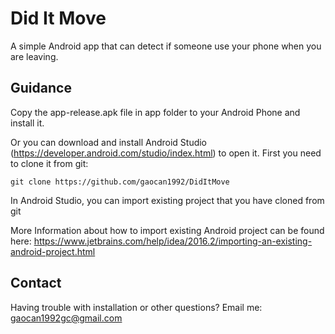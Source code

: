 # Did It Move
A simple Android app that can detect if someone use your phone when you are leaving.
## Guidance
Copy the app-release.apk file in app folder to your Android Phone and install it.

Or you can download and install Android Studio (https://developer.android.com/studio/index.html) to open it.
First you need to clone it from git:

```
git clone https://github.com/gaocan1992/DidItMove
```
In Android Studio, you can import existing project that you have cloned from git

More Information about how to import existing Android project can be found here: https://www.jetbrains.com/help/idea/2016.2/importing-an-existing-android-project.html

## Contact
Having trouble with installation or other questions? Email me: [gaocan1992gc@gmail.com](mailto:gaocan1992gc@gmail.com) 